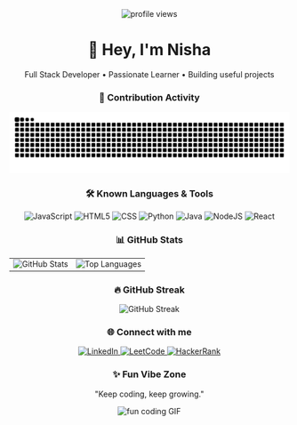 <div align="center">

  <img src="https://komarev.com/ghpvc/?username=nisha1415&color=57b3ff" alt="profile views" />

  <h1>👋 Hey, I'm Nisha</h1>
  <p>Full Stack Developer • Passionate Learner • Building useful projects</p>
  <!-- Contribution snake animation (will exist after workflow run) -->
  <h3>🐍 Contribution Activity</h3>
  <p align="center">
    <img src="https://raw.githubusercontent.com/nisha1415/nisha1415/output/github-contribution-grid-snake.svg" alt="GitHub contribution snake" />
  </p>

  <!-- Known Languages & Tools -->
  <h3>🛠️ Known Languages & Tools</h3>
  <p>
    <img alt="JavaScript" src="https://img.shields.io/badge/JavaScript-F7DF1E?style=for-the-badge&logo=javascript&logoColor=black">
    <img alt="HTML5" src="https://img.shields.io/badge/HTML5-E34F26?style=for-the-badge&logo=html5&logoColor=white">
    <img alt="CSS" src="https://img.shields.io/badge/CSS-1572B6?style=for-the-badge&logo=css3&logoColor=white">
    <img alt="Python" src="https://img.shields.io/badge/Python-3776AB?style=for-the-badge&logo=python&logoColor=white">
    <img alt="Java" src="https://img.shields.io/badge/Java-007396?style=for-the-badge&logo=java&logoColor=white">
    <img alt="NodeJS" src="https://img.shields.io/badge/Node.js-339933?style=for-the-badge&logo=node.js&logoColor=white">
    <img alt="React" src="https://img.shields.io/badge/React-20232A?style=for-the-badge&logo=react&logoColor=61DAFB">
  </p>

  <!-- GitHub Stats -->
  <h3>📊 GitHub Stats</h3>
  <table>
    <tr>
      <td>
        <img src="https://github-readme-stats.vercel.app/api?username=nisha1415&show_icons=true&theme=radical" alt="GitHub Stats" />
      </td>
      <td>
        <img src="https://github-readme-stats.vercel.app/api/top-langs/?username=nisha1415&layout=compact&theme=radical" alt="Top Languages" />
      </td>
    </tr>
  </table>

  <!-- Streak -->
  <h3>🔥 GitHub Streak</h3>
  <p>
    <img src="https://github-readme-streak-stats.herokuapp.com/?user=nisha1415&theme=dark" alt="GitHub Streak" />
  </p>

  
  

  <!-- Social -->
  <h3>🌐 Connect with me</h3>
  <p>
    <a href="https://www.linkedin.com/in/nisha-poojary-7a3225291" target="_blank">
      <img src="https://img.shields.io/badge/LinkedIn-0077B5?style=for-the-badge&logo=linkedin&logoColor=white" alt="LinkedIn"/>
    </a>
    <a href="https://leetcode.com/Nisha_03" target="_blank">
      <img src="https://img.shields.io/badge/LeetCode-F79F1B?style=for-the-badge&logo=leetcode&logoColor=white" alt="LeetCode"/>
    </a>
    <a href="https://www.hackerrank.com/nishapoojary1718" target="_blank"> <img src="https://img.shields.io/badge/HackerRank-2EC866?style=for-the-badge&logo=hackerrank&logoColor=white" alt="HackerRank"/> </a>
  </p>

  <!-- Fun Vibe -->
  <h3>✨ Fun Vibe Zone</h3>
  <p>"Keep coding, keep growing."</p>
  <p>
    <img src="https://media.giphy.com/media/3o6gbbuLW76jkt8vIc/giphy.gif" alt="fun coding GIF" width="360"/>
  </p>

</div>
